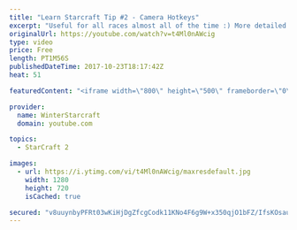 ```yaml
---
title: "Learn Starcraft Tip #2 - Camera Hotkeys"
excerpt: "Useful for all races almost all of the time :) More detailed guides/tutorials under the learn to play starcraft playlist."
originalUrl: https://youtube.com/watch?v=t4Ml0nAWcig
type: video
price: Free
length: PT1M56S
publishedDateTime: 2017-10-23T18:17:42Z
heat: 51

featuredContent: "<iframe width=\"800\" height=\"500\" frameborder=\"0\" src=\"https://www.youtube.com/embed/t4Ml0nAWcig\" allow=\"accelerometer; autoplay; encrypted-media; gyroscope; picture-in-picture\" allowfullscreen></iframe>"

provider:
  name: WinterStarcraft
  domain: youtube.com

topics:
  - StarCraft 2

images:
  - url: https://i.ytimg.com/vi/t4Ml0nAWcig/maxresdefault.jpg
    width: 1280
    height: 720
    isCached: true

secured: "v8uuynbyPFRt03wKiHjDgZfcgCodk11KNo4F6g9W+x350qjO1bFZ/IfsKOsauX4Tx2sI9qATjnu2Bsy0Ez4RxNcZlPosOIso+UhnwGDI9682a+IILvgRRhdTapSqNbdxVtTFjnxwu6bRXzgXI5Xg3YUO5chOb3cZyAz34kqEcr7j/jrGDvWMwgzMmN7Z0IBW0PKgGrzzoLU5c9rzwe4rikim9+GPUn//60UHSlJ1ZN0SRHX/dbbDz0cVhBeutJKfr60fpY+RzEm7GtRU5CrZ4z8l5F9+XoUxd544A6S5HVeMzjliln4bTx9Cky11474SGrvnA6hOmRJmZSKr2ardD4V0OFoOJqr6L+syhl2j8yQhW+pEyMW5+JAd5SKaR4GDluiM3vsbqA4m7Eg4ICp0x4DwI+8p0rW80xWLQiAX/Eg=;dtLENbLL1KvzMRi6JQ9z0g=="
---
```


